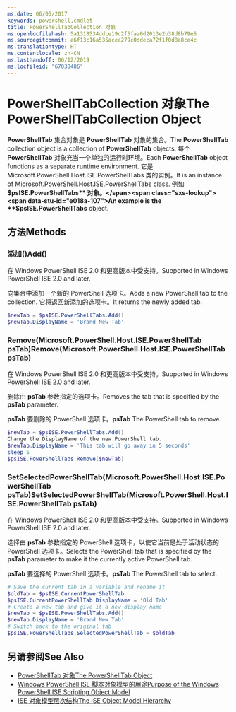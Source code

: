```yaml
---
ms.date: 06/05/2017
keywords: powershell,cmdlet
title: PowerShellTabCollection 对象
ms.openlocfilehash: 5a1318534ddce19c2f5faa0d2013e2b38d8b79e5
ms.sourcegitcommit: a6f13c16a535acea279c0ddeca72f1f0d8a8ce4c
ms.translationtype: HT
ms.contentlocale: zh-CN
ms.lasthandoff: 06/12/2019
ms.locfileid: "67030486"
---
```

# <a name="the-powershelltabcollection-object"></a><span data-ttu-id="e018a-103">PowerShellTabCollection 对象</span><span class="sxs-lookup"><span data-stu-id="e018a-103">The PowerShellTabCollection Object</span></span>

<span data-ttu-id="e018a-104">**PowerShellTab** 集合对象是 **PowerShellTab** 对象的集合。</span><span class="sxs-lookup"><span data-stu-id="e018a-104">The **PowerShellTab** collection object is a collection of **PowerShellTab** objects.</span></span> <span data-ttu-id="e018a-105">每个 **PowerShellTab** 对象充当一个单独的运行时环境。</span><span class="sxs-lookup"><span data-stu-id="e018a-105">Each **PowerShellTab** object functions as a separate runtime environment.</span></span> <span data-ttu-id="e018a-106">它是 Microsoft.PowerShell.Host.ISE.PowerShellTabs 类的实例。</span><span class="sxs-lookup"><span data-stu-id="e018a-106">It is an instance of Microsoft.PowerShell.Host.ISE.PowerShellTabs class.</span></span> <span data-ttu-id="e018a-107">例如 **$psISE.PowerShellTabs** 对象。</span><span class="sxs-lookup"><span data-stu-id="e018a-107">An example is the **$psISE.PowerShellTabs** object.</span></span>

## <a name="methods"></a><span data-ttu-id="e018a-108">方法</span><span class="sxs-lookup"><span data-stu-id="e018a-108">Methods</span></span>

### <a name="add"></a><span data-ttu-id="e018a-109">添加\(\)</span><span class="sxs-lookup"><span data-stu-id="e018a-109">Add\(\)</span></span>

<span data-ttu-id="e018a-110">在 Windows PowerShell ISE 2.0 和更高版本中受支持。</span><span class="sxs-lookup"><span data-stu-id="e018a-110">Supported in Windows PowerShell ISE 2.0 and later.</span></span>

<span data-ttu-id="e018a-111">向集合中添加一个新的 PowerShell 选项卡。</span><span class="sxs-lookup"><span data-stu-id="e018a-111">Adds a new PowerShell tab to the collection.</span></span> <span data-ttu-id="e018a-112">它将返回新添加的选项卡。</span><span class="sxs-lookup"><span data-stu-id="e018a-112">It returns the newly added tab.</span></span>

```powershell
$newTab = $psISE.PowerShellTabs.Add()
$newTab.DisplayName = 'Brand New Tab'
```

### <a name="removemicrosoftpowershellhostisepowershelltab-pstab"></a><span data-ttu-id="e018a-113">Remove\(Microsoft.PowerShell.Host.ISE.PowerShellTab psTab\)</span><span class="sxs-lookup"><span data-stu-id="e018a-113">Remove\(Microsoft.PowerShell.Host.ISE.PowerShellTab psTab\)</span></span>

<span data-ttu-id="e018a-114">在 Windows PowerShell ISE 2.0 和更高版本中受支持。</span><span class="sxs-lookup"><span data-stu-id="e018a-114">Supported in Windows PowerShell ISE 2.0 and later.</span></span>

<span data-ttu-id="e018a-115">删除由 **psTab** 参数指定的选项卡。</span><span class="sxs-lookup"><span data-stu-id="e018a-115">Removes the tab that is specified by the **psTab** parameter.</span></span>

<span data-ttu-id="e018a-116">**psTab** 要删除的 PowerShell 选项卡。</span><span class="sxs-lookup"><span data-stu-id="e018a-116">**psTab** The PowerShell tab to remove.</span></span>

```powershell
$newTab = $psISE.PowerShellTabs.Add()
Change the DisplayName of the new PowerShell tab.
$newTab.DisplayName = 'This tab will go away in 5 seconds'
sleep 5
$psISE.PowerShellTabs.Remove($newTab)
```

### <a name="setselectedpowershelltabmicrosoftpowershellhostisepowershelltab-pstab"></a><span data-ttu-id="e018a-117">SetSelectedPowerShellTab\(Microsoft.PowerShell.Host.ISE.PowerShellTab psTab\)</span><span class="sxs-lookup"><span data-stu-id="e018a-117">SetSelectedPowerShellTab\(Microsoft.PowerShell.Host.ISE.PowerShellTab psTab\)</span></span>

<span data-ttu-id="e018a-118">在 Windows PowerShell ISE 2.0 和更高版本中受支持。</span><span class="sxs-lookup"><span data-stu-id="e018a-118">Supported in Windows PowerShell ISE 2.0 and later.</span></span>

<span data-ttu-id="e018a-119">选择由 **psTab** 参数指定的 PowerShell 选项卡，以使它当前是处于活动状态的 PowerShell 选项卡。</span><span class="sxs-lookup"><span data-stu-id="e018a-119">Selects the PowerShell tab that is specified by the **psTab** parameter to make it the currently active PowerShell tab.</span></span>

<span data-ttu-id="e018a-120">**psTab** 要选择的 PowerShell 选项卡。</span><span class="sxs-lookup"><span data-stu-id="e018a-120">**psTab** The PowerShell tab to select.</span></span>

```powershell
# Save the current tab in a variable and rename it
$oldTab = $psISE.CurrentPowerShellTab
$psISE.CurrentPowerShellTab.DisplayName = 'Old Tab'
# Create a new tab and give it a new display name
$newTab = $psISE.PowerShellTabs.Add()
$newTab.DisplayName = 'Brand New Tab'
# Switch back to the original tab
$psISE.PowerShellTabs.SelectedPowerShellTab = $oldTab
```

## <a name="see-also"></a><span data-ttu-id="e018a-121">另请参阅</span><span class="sxs-lookup"><span data-stu-id="e018a-121">See Also</span></span>

- [<span data-ttu-id="e018a-122">PowerShellTab 对象</span><span class="sxs-lookup"><span data-stu-id="e018a-122">The PowerShellTab Object</span></span>](The-PowerShellTab-Object.md)
- [<span data-ttu-id="e018a-123">Windows PowerShell ISE 脚本对象模型的用途</span><span class="sxs-lookup"><span data-stu-id="e018a-123">Purpose of the Windows PowerShell ISE Scripting Object Model</span></span>](Purpose-of-the-Windows-PowerShell-ISE-Scripting-Object-Model.md)
- [<span data-ttu-id="e018a-124">ISE 对象模型层次结构</span><span class="sxs-lookup"><span data-stu-id="e018a-124">The ISE Object Model Hierarchy</span></span>](The-ISE-Object-Model-Hierarchy.md)
